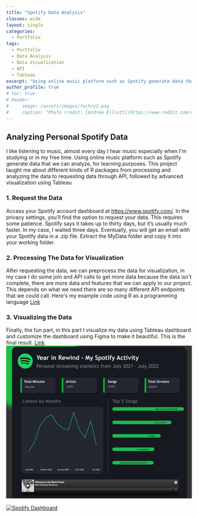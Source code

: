 ```yaml
---
title: "Spotify Data Analysis"
classes: wide
layout: single
categories:
  - Portfolio
tags:
  - Portfolio
  - Data Analysis
  - Data Visualization
  - API
  - Tableau
excerpt: "Using online music platform such as Spotify generate data that we can analyze for learning purposes."
author_profile: true
# toc: true
# header:
#     image: /assets/images/fachry2.png
#     caption: "Photo credit: [Andrew Elliott](https://www.reddit.com/r/dataisbeautiful/comments/5l39mu/my_daughters_sleeping_patterns_for_the_first_4/)"
---
```


## Analyzing Personal Spotify Data
I like listening to music, almost every day I hear music especially when I'm studying or in my free time. Using online music platform such as Spotify generate data that we can analyze, for learning purposes. This project taught me about different kinds of R packages from processing and analyzing the data to requesting data through API, followed by advanced visualization using Tableau

### 1. Request the Data
Access your Spotify account dashboard at https://www.spotify.com/. In the privacy settings, you’ll find the option to request your data. This requires some patience. Spotify says it takes up to thirty days, but it’s usually much faster. In my case, I waited three days. Eventually, you will get an email with your Spotify data in a .zip file. Extract the MyData folder and copy it into your working folder.

### 2. Processing The Data for Visualization
After requesting the data, we can preprocess the data for visualization, in my case I do some join and API calls to get more data because the data isn't complete, there are more data and features that we can apply to our project. This depends on what we need there are so many different API endpoints that we could call. Here's my example code using R as a programming language [Link](https://github.com/fachry-isl/personal-spotify-data-visualization/blob/main/main.Rmd)

### 3. Visualizing the Data
Finally, the fun part, in this part I visualize my data using Tableau dashboard and customize the dashboard using Figma to make it beautiful. This is the final result. 
[Link](https://public.tableau.com/app/profile/fachry.ikhsal/viz/YearinRewind-MySpotifyActivity/SpotifyDashboard)
[![test](/assets/images/spotify_tableau_dashboard.jpg)](https://public.tableau.com/app/profile/fachry.ikhsal/viz/YearinRewind-MySpotifyActivity/SpotifyDashboard)

<div class='tableauPlaceholder' id='viz1679316703512' style='position: relative'>
   <noscript><a href='#'><img alt='Spotify Dashboard ' src='https:&#47;&#47;public.tableau.com&#47;static&#47;images&#47;Ye&#47;YearinRewind-MySpotifyActivity&#47;SpotifyDashboard&#47;1_rss.png' style='border: none' /></a></noscript>
   <object class='tableauViz'  style='display:none;'>
      <param name='host_url' value='https%3A%2F%2Fpublic.tableau.com%2F' />
      <param name='embed_code_version' value='3' />
      <param name='site_root' value='' />
      <param name='name' value='YearinRewind-MySpotifyActivity&#47;SpotifyDashboard' />
      <param name='tabs' value='no' />
      <param name='toolbar' value='yes' />
      <param name='static_image' value='https:&#47;&#47;public.tableau.com&#47;static&#47;images&#47;Ye&#47;YearinRewind-MySpotifyActivity&#47;SpotifyDashboard&#47;1.png' />
      <param name='animate_transition' value='yes' />
      <param name='display_static_image' value='yes' />
      <param name='display_spinner' value='yes' />
      <param name='display_overlay' value='yes' />
      <param name='display_count' value='yes' />
      <param name='language' value='en-US' />
   </object>
</div>
<script type='text/javascript'>                    var divElement = document.getElementById('viz1679316703512');                    var vizElement = divElement.getElementsByTagName('object')[0];                    vizElement.style.width='800px';vizElement.style.height='1600px';                    var scriptElement = document.createElement('script');                    scriptElement.src = 'https://public.tableau.com/javascripts/api/viz_v1.js';                    vizElement.parentNode.insertBefore(scriptElement, vizElement);                </script>